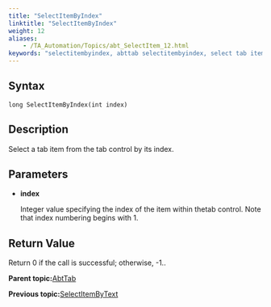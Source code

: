```yaml
--- 
title: "SelectItemByIndex"
linktitle: "SelectItemByIndex"
weight: 12
aliases: 
    - /TA_Automation/Topics/abt_SelectItem_12.html
keywords: "selectitembyindex, abttab selectitembyindex, select tab item by index"
---
```


## Syntax

`long SelectItemByIndex(int index)`

## Description

Select a tab item from the tab control by its index.

## Parameters

-   **index**

    Integer value specifying the index of the item within thetab control. Note that index numbering begins with 1.


## Return Value

Return 0 if the call is successful; otherwise, -1..

**Parent topic:**[AbtTab](/TA_Automation/Topics/abt_AbtTab.html)

**Previous topic:**[SelectItemByText](/TA_Automation/Topics/abt_SelectItem_11.html)

